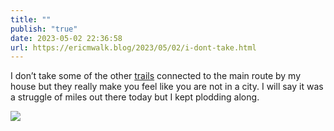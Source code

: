 ```yaml
---
title: ""
publish: "true"
date: 2023-05-02 22:36:58
url: https://ericmwalk.blog/2023/05/02/i-dont-take.html
---
```


I don’t take some of the other [trails](http://www.strava.com/activities/8999558358) connected to the main route by my house but they really make you feel like you are not in a city. I will say it was a struggle of miles out there today but I kept plodding along.

![](https://ericmwalk.blog/uploads/2023/289d17d970.jpg)